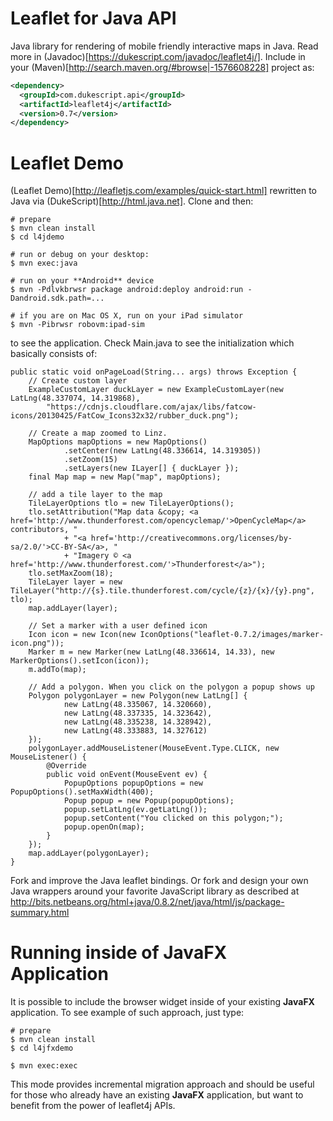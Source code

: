 Leaflet for Java API
====================

Java library for rendering of mobile friendly interactive maps in Java.
Read more in (Javadoc)[https://dukescript.com/javadoc/leaflet4j/]. Include
in your (Maven)[http://search.maven.org/#browse|-1576608228] project as:

```xml
<dependency>
  <groupId>com.dukescript.api</groupId>
  <artifactId>leaflet4j</artifactId>
  <version>0.7</version>
</dependency>
```

Leaflet Demo
============

(Leaflet Demo)[http://leafletjs.com/examples/quick-start.html] rewritten to Java 
via (DukeScript)[http://html.java.net]. Clone and then:

    # prepare
    $ mvn clean install 
    $ cd l4jdemo

    # run or debug on your desktop:
    $ mvn exec:java
 
    # run on your **Android** device
    $ mvn -Pdlvkbrwsr package android:deploy android:run -Dandroid.sdk.path=...

    # if you are on Mac OS X, run on your iPad simulator
    $ mvn -Pibrwsr robovm:ipad-sim

to see the application. Check Main.java to see the initialization which basically consists of:

    public static void onPageLoad(String... args) throws Exception {
        // Create custom layer
        ExampleCustomLayer duckLayer = new ExampleCustomLayer(new LatLng(48.337074, 14.319868), 
			"https://cdnjs.cloudflare.com/ajax/libs/fatcow-icons/20130425/FatCow_Icons32x32/rubber_duck.png");

        // Create a map zoomed to Linz.
        MapOptions mapOptions = new MapOptions()
                .setCenter(new LatLng(48.336614, 14.319305))
                .setZoom(15)
                .setLayers(new ILayer[] { duckLayer });
        final Map map = new Map("map", mapOptions);
        
        // add a tile layer to the map
        TileLayerOptions tlo = new TileLayerOptions();
        tlo.setAttribution("Map data &copy; <a href='http://www.thunderforest.com/opencyclemap/'>OpenCycleMap</a> contributors, "
                + "<a href='http://creativecommons.org/licenses/by-sa/2.0/'>CC-BY-SA</a>, "
                + "Imagery © <a href='http://www.thunderforest.com/'>Thunderforest</a>");
        tlo.setMaxZoom(18);
        TileLayer layer = new TileLayer("http://{s}.tile.thunderforest.com/cycle/{z}/{x}/{y}.png", tlo);
        map.addLayer(layer);
        
        // Set a marker with a user defined icon
        Icon icon = new Icon(new IconOptions("leaflet-0.7.2/images/marker-icon.png"));
        Marker m = new Marker(new LatLng(48.336614, 14.33), new MarkerOptions().setIcon(icon));
        m.addTo(map);
        
        // Add a polygon. When you click on the polygon a popup shows up
        Polygon polygonLayer = new Polygon(new LatLng[] {
                new LatLng(48.335067, 14.320660),
                new LatLng(48.337335, 14.323642),
                new LatLng(48.335238, 14.328942),
                new LatLng(48.333883, 14.327612)
        });
        polygonLayer.addMouseListener(MouseEvent.Type.CLICK, new MouseListener() {
            @Override
            public void onEvent(MouseEvent ev) {
                PopupOptions popupOptions = new PopupOptions().setMaxWidth(400);
                Popup popup = new Popup(popupOptions);
                popup.setLatLng(ev.getLatLng());
                popup.setContent("You clicked on this polygon;");
                popup.openOn(map);
            }
        });
        map.addLayer(polygonLayer);
    }

Fork and improve the Java leaflet bindings.
Or fork and design your own Java wrappers 
around your favorite JavaScript library as 
described at http://bits.netbeans.org/html+java/0.8.2/net/java/html/js/package-summary.html


Running inside of JavaFX Application
====================================

It is possible to include the browser widget inside of your existing **JavaFX** application.
To see example of such approach, just type:

    # prepare
    $ mvn clean install 
    $ cd l4jfxdemo

    $ mvn exec:exec

This mode provides incremental migration approach and should be useful for those who
already have an existing **JavaFX** application, but want to benefit from the power
of leaflet4j APIs.
